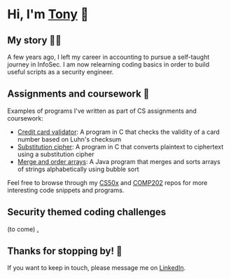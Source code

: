 # Hi, I'm [Tony](https://www.linkedin.com/in/tonykliu/) 👋
<!-- ![My picture](/profile/img/headshot-200px.jpg) -->

## My story 👨‍💻
A few years ago, I left my career in accounting to pursue a self-taught journey in InfoSec. I am now relearning coding basics in order to build useful scripts as a security engineer.

## Assignments and coursework 💭
Examples of programs I've written as part of CS assignments and coursework:
- [Credit card validator](https://github.com/reluctantHero21/cs50x/blob/main/c/credit/readme.md): A program in C that checks the validity of a card number based on Luhn's checksum
- [Substitution cipher](https://github.com/reluctantHero21/cs50x/blob/main/c/substitution/readme.md): A program in C that converts plaintext to ciphertext using a substitution cipher
- [Merge and order arrays](https://github.com/reluctantHero21/comp202/tree/main/java/array-merge-sort): A Java program that merges and sorts arrays of strings alphabetically using bubble sort

Feel free to browse through my [CS50x](https://github.com/reluctantHero21/cs50x) and [COMP202](https://github.com/reluctantHero21/comp202) repos for more interesting code snippets and programs.

## Security themed coding challenges
(to come)
[.](https://github.com/gracenolan/Notes/blob/master/interview-study-notes-for-security-engineering.md#security-themed-coding-challenges)

## Thanks for stopping by! 🙏
If you want to keep in touch, please message me on [LinkedIn](https://www.linkedin.com/in/tonykliu/).
